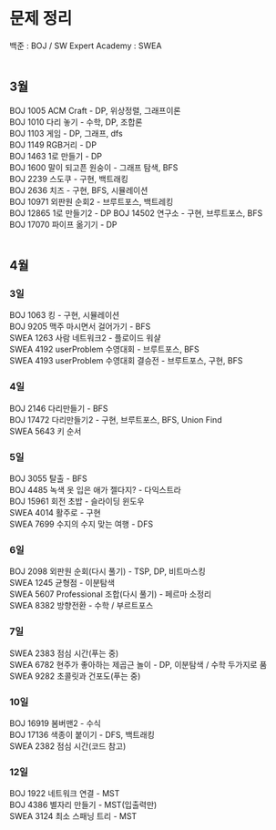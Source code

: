 <h1> 문제 정리</h1>
백준 : BOJ / SW Expert Academy : SWEA
<br><br>
<h2>3월</h2>

BOJ 1005 ACM Craft - DP, 위상정렬, 그래프이론<br>
BOJ 1010 다리 놓기 - 수학, DP, 조합론<br>
BOJ 1103 게임 - DP, 그래프, dfs<br>
BOJ 1149 RGB거리 - DP<br>
BOJ 1463 1로 만들기 - DP<br>
BOJ 1600 말이 되고픈 원숭이 - 그래프 탐색, BFS<br>
BOJ 2239 스도쿠 - 구현, 백트래킹<br>
BOJ 2636 치즈 - 구현, BFS, 시뮬레이션<br>
BOJ 10971 외판원 순회2 - 브루트포스, 백트레킹<br>
BOJ 12865 1로 만들기2 - DP<dp>
BOJ 14502 연구소 - 구현, 브루트포스, BFS<br>
BOJ 17070 파이프 옮기기 - DP<br><br>

<h2>4월</h2>
<h3>3일</h3>
BOJ 1063 킹 - 구현, 시뮬레이션<br>
BOJ 9205 맥주 마시면서 걸어가기 - BFS<br>
SWEA 1263 사람 네트워크2 - 플로이드 워샬<br>
SWEA 4192 userProblem 수영대회 - 브루트포스, BFS<br>
SWEA 4193 userProblem 수영대회 결승전 - 브루트포스, 구현, BFS<br>
<h3>4일</h3>
BOJ 2146 다리만들기 - BFS<br>
BOJ 17472 다리만들기2 - 구현, 브루트포스, BFS, Union Find<br>
SWEA 5643 키 순서<br>
<h3>5일</h3>
BOJ 3055 탈출 - BFS<br>
BOJ 4485 녹색 옷 입은 애가 젤다지? - 다익스트라<br>
BOJ 15961 회전 초밥 - 슬라이딩 윈도우<br>
SWEA 4014 활주로 - 구현<br>
SWEA 7699 수지의 수지 맞는 여행 - DFS<br>
<h3> 6일 </h3>
BOJ 2098 외판원 순회(다시 풀기) - TSP, DP, 비트마스킹<br>
SWEA 1245 균형점 - 이분탐색<br>
SWEA 5607 Professional 조합(다시 풀기) - 페르마 소정리<br>
SWEA 8382 방향전환 - 수학 / 부르트포스<br>
<h3> 7일 </h3>
SWEA 2383 점심 시간(푸는 중)<br>
SWEA 6782 현주가 좋아하는 제곱근 놀이 - DP, 이분탐색 / 수학 두가지로 품<br>
SWEA 9282 초콜릿과 건포도(푸는 중)<br>
<h3> 10일 </h3>
BOJ 16919 봄버맨2 - 수식<br>
BOJ 17136 색종이 붙이기 - DFS, 백트래킹<br>
SWEA 2382 점심 시간(코드 참고)<br>
<h3> 12일 </h3>
BOJ 1922 네트워크 연결 - MST<br>
BOJ 4386 별자리 만들기 - MST(입출력만)<br>
SWEA 3124 최소 스패닝 트리 - MST<br>
